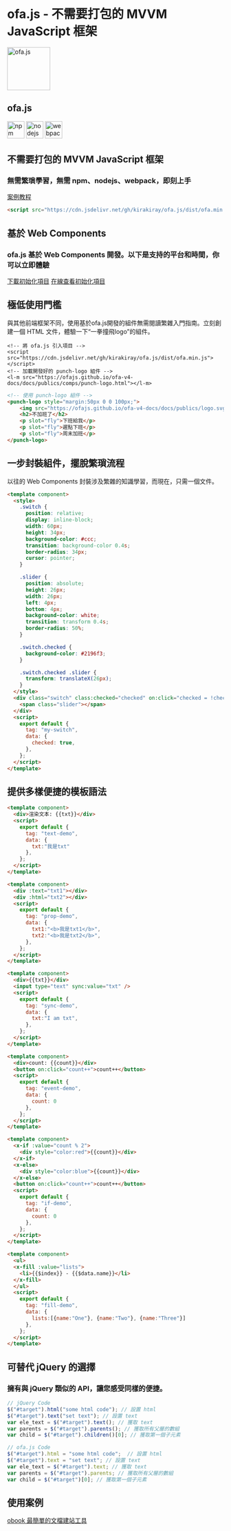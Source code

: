# ofa.js - 不需要打包的 MVVM JavaScript 框架

<!-- desc: ofa.js 是一種全新的構建用戶界面的框架，無需繁瑣的構建過程，直接引用即可輕松使用。它摒棄了對 npm、Node.js 和 webpack 的依賴，重新回歸了 jQuery 時代的便捷性。 -->

<simp-block>

<punch-logo>
    <img src="../publics/logo.svg" width="100" logo alt="ofa.js" />
    <h2>ofa.js</h2>
    <img src="../publics/npm-logo.png" slot="fly" height="40" alt="npm" />
    <img src="../publics/nodejs-logo.png" slot="fly" height="40" alt="nodejs" />
    <img src="../publics/webpack-logo.png" slot="fly" height="40" alt="webpack" />
</punch-logo>

## 不需要打包的 MVVM JavaScript 框架

### 無需繁瑣學習，無需 npm、nodejs、webpack，即刻上手

[案例教程](./cases/index.md)

```html
<script src="https://cdn.jsdelivr.net/gh/kirakiray/ofa.js/dist/ofa.min.js"></script>
```

</simp-block>

<simp-block>

## 基於 Web Components

### ofa.js 基於 Web Components 開發。以下是支持的平台和時間，你可以立即體驗

<support-platforms></support-platforms>

<a href="../publics/download/ofajs-start.zip" target="_blank">下載初始化項目</a>
<a href="../publics/download/ofajs-start/index.html" target="_blank">在線查看初始化項目</a>

</simp-block>

<simp-block>

## 極低使用門檻

與其他前端框架不同，使用基於ofa.js開發的組件無需閱讀繁雜入門指南。立刻創建一個 HTML 文件，體驗一下“一拳撞飛logo”的組件。

<html-viewer style="width:100%;">

```
<!-- 將 ofa.js 引入項目 -->
<script src="https://cdn.jsdelivr.net/gh/kirakiray/ofa.js/dist/ofa.min.js"></script>
<!-- 加載開發好的 punch-logo 組件 -->
<l-m src="https://ofajs.github.io/ofa-v4-docs/docs/publics/comps/punch-logo.html"></l-m>
```

```html
<!-- 使用 punch-logo 組件 -->
<punch-logo style="margin:50px 0 0 100px;">
    <img src="https://ofajs.github.io/ofa-v4-docs/docs/publics/logo.svg" logo height="90" />
    <h2>不加班了</h2>
    <p slot="fly">下班給我</p>
    <p slot="fly">遲點下班</p>
    <p slot="fly">周末加班</p>
</punch-logo>
```

</html-viewer>

</simp-block>

<simp-block>

## 一步封裝組件，擺脫繁瑣流程

以往的 Web Components 封裝涉及繁雜的知識學習，而現在，只需一個文件。

<comp-viewer comp-name="my-switch" max-height="500" style="width:100%;">

```html
<template component>
  <style>
    .switch {
      position: relative;
      display: inline-block;
      width: 60px;
      height: 34px;
      background-color: #ccc;
      transition: background-color 0.4s;
      border-radius: 34px;
      cursor: pointer;
    }

    .slider {
      position: absolute;
      height: 26px;
      width: 26px;
      left: 4px;
      bottom: 4px;
      background-color: white;
      transition: transform 0.4s;
      border-radius: 50%;
    }

    .switch.checked {
      background-color: #2196f3;
    }

    .switch.checked .slider {
      transform: translateX(26px);
    }
  </style>
  <div class="switch" class:checked="checked" on:click="checked = !checked">
    <span class="slider"></span>
  </div>
  <script>
    export default {
      tag: "my-switch",
      data: {
        checked: true,
      },
    };
  </script>
</template>
```

</comp-viewer>

</simp-block>


<simp-block>

## 提供多樣便捷的模板語法

<case-switch>

<comp-viewer switch-name="Render Text" comp-name="text-demo" max-height="500" style="width:100%;">

```html
<template component>
  <div>渲染文本: {{txt}}</div>
  <script>
    export default {
      tag: "text-demo",
      data: {
        txt:"我是txt"
      },
    };
  </script>
</template>
```

</comp-viewer>

<comp-viewer switch-name="Set Properties" comp-name="prop-demo" max-height="500" style="width:100%;">

```html
<template component>
  <div :text="txt1"></div>
  <div :html="txt2"></div>
  <script>
    export default {
      tag: "prop-demo",
      data: {
        txt1:"<b>我是txt1</b>",
        txt2:"<b>我是txt2</b>",
      },
    };
  </script>
</template>
```

</comp-viewer>


<comp-viewer switch-name="Sync Data" comp-name="sync-demo" max-height="500" style="width:100%;">

```html
<template component>
  <div>{{txt}}</div>
  <input type="text" sync:value="txt" />
  <script>
    export default {
      tag: "sync-demo",
      data: {
        txt:"I am txt",
      },
    };
  </script>
</template>
```

</comp-viewer>

<comp-viewer switch-name="Bind Event" comp-name="event-demo" max-height="500" style="width:100%;">

```html
<template component>
  <div>count: {{count}}</div>
  <button on:click="count++">count++</button>
  <script>
    export default {
      tag: "event-demo",
      data: {
        count: 0
      },
    };
  </script>
</template>
```

</comp-viewer>

<comp-viewer switch-name="Use If" comp-name="if-demo" max-height="500" style="width:100%;">

```html
<template component>
  <x-if :value="count % 2">
    <div style="color:red">{{count}}</div>
  </x-if>
  <x-else>
    <div style="color:blue">{{count}}</div>
  </x-else>
  <button on:click="count++">count++</button>
  <script>
    export default {
      tag: "if-demo",
      data: {
        count: 0
      },
    };
  </script>
</template>
```

</comp-viewer>


<comp-viewer switch-name="Use Fill" comp-name="fill-demo" max-height="500" style="width:100%;">

```html
<template component>
  <ul>
  <x-fill :value="lists">
    <li>{{$index}} - {{$data.name}}</li>
  </x-fill>
  </ul>
  <script>
    export default {
      tag: "fill-demo",
      data: {
        lists:[{name:"One"}, {name:"Two"}, {name:"Three"}]
      },
    };
  </script>
</template>
```

</comp-viewer>

</case-switch>

</simp-block>

<simp-block>

## 可替代 jQuery 的選擇

### 擁有與 jQuery 類似的 API，讓您感受同樣的便捷。

<split-code>

```javascript
// jQuery Code
$("#target").html("some html code"); // 設置 html
$("#target").text("set text"); // 設置 text
var ele_text = $("#target").text(); // 獲取 text
var parents = $("#target").parents(); // 獲取所有父層的數組
var child = $("#target").children()[0]; // 獲取第一個子元素
```

```javascript
// ofa.js Code
$("#target").html = "some html code";  // 設置 html
$("#target").text = "set text"; // 設置 text
var ele_text = $("#target").text; // 獲取 text
var parents = $("#target").parents; // 獲取所有父層的數組
var child = $("#target")[0]; // 獲取第一個子元素
```

</split-code>

</simp-block>

<simp-block>

## 使用案例

<a href="https://obook.ofajs.com/">obook 最簡單的文檔建站工具</a>

</simp-block>

<l-m src="https://cdn.jsdelivr.net/npm/obook/blocks/simp-block.html"></l-m>
<l-m src="../publics/comps/punch-logo.html"></l-m>
<l-m src="../publics/comps/support-platforms.html"></l-m>
<l-m src="../publics/comps/case-switch.html"></l-m>
<l-m src="../publics/comps/split-code.html"></l-m>